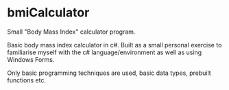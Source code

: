 # bmiCalculator
Small "Body Mass Index" calculator program.

Basic body mass index calculator in c#. Built as a small personal exercise to familiarise myself with the c# language/environment as
well as using Windows Forms.

Only basic programming techniques are used, basic data types, prebuilt functions etc.
